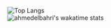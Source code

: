 ![Top Langs](https://github-readme-stats.vercel.app/api/top-langs/?username=ahmedelbahri&layout=compact)
<br>
![ahmedelbahri's wakatime stats](https://github-readme-stats.vercel.app/api/wakatime?username=ahmedelbahri)
